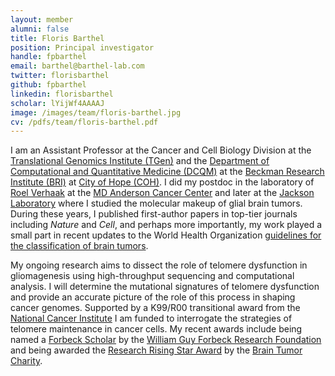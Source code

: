 ```yaml
---
layout: member
alumni: false
title: Floris Barthel
position: Principal investigator
handle: fpbarthel
email: barthel@barthel-lab.com
twitter: florisbarthel
github: fpbarthel
linkedin: florisbarthel
scholar: lYijWf4AAAAJ
image: /images/team/floris-barthel.jpg
cv: /pdfs/team/floris-barthel.pdf
---
```


I am an Assistant Professor at the Cancer and Cell Biology Division at the [Translational Genomics Institute (TGen)](https://www.tgen.org/) and the <a href="https://www.cityofhope.org/research/beckman-research-institute/research-departments-and-divisions/computational-and-quantitative-medicine">Department of Computational and Quantitative Medicine (DCQM)</a> at the <a href="https://www.cityofhope.org/research/beckman-research-institute">Beckman Research Institute (BRI)</a> at <a href="https://www.cityofhope.org/">City of Hope (COH)</a>. I did my postdoc in the laboratory of [Roel Verhaak](https://verhaaklab.com/) at the [MD Anderson Cancer Center](https://www.mdanderson.org/) and later at the [Jackson Laboratory](https://www.jax.org/) where I studied the molecular makeup of glial brain tumors. During these years, I published first-author papers in top-tier journals including *Nature* and *Cell*, and perhaps more importantly, my work played a small part in recent updates to the World Health Organization [guidelines for the classification of brain tumors](https://publications.iarc.fr/Book-And-Report-Series/Who-Classification-Of-Tumours/WHO-Classification-Of-Tumours-Of-The-Central-Nervous-System-2016). 

My ongoing research aims to dissect the role of telomere dysfunction in gliomagenesis using high-throughput sequencing and computational analysis. I will determine the mutational signatures of telomere dysfunction and provide an accurate picture of the role of this process in shaping cancer genomes. Supported by a K99/R00 transitional award from the [National Cancer Institute](https://www.cancer.gov/) I am funded to interrogate the strategies of telomere maintenance in cancer cells. My recent awards include being named a [Forbeck Scholar](https://www.forbeckforums.org/scholar-award.php) by the [William Guy Forbeck Research Foundation](https://www.wgfrf.org/) and being awarded the [Research Rising Star Award](https://www.thebraintumourcharity.org/get-involved/celebrating-you-awards/#ResearchRisingStar) by the [Brain Tumor Charity](https://www.thebraintumourcharity.org/).
